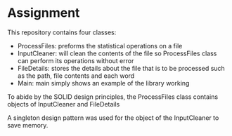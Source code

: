 # Assignment
This repository contains four classes: 
  - ProcessFiles: preforms the statistical operations on a file
  - InputCleaner: will clean the contents of the file so ProcessFiles class can perform its operations without error
  - FileDetails: stores the details about the file that is to be processed such as the path, file contents and each word
  - Main: main simply shows an example of the library working

To abide by the SOLID design principles, the ProcessFiles class contains objects of InputCleaner and FileDetails

A singleton design pattern was used for the object of the InputCleaner to save memory.  

  
